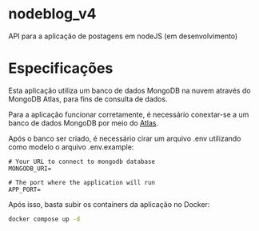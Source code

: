 # nodeblog_v4
API para a aplicação de postagens em nodeJS (em desenvolvimento)

# Especificações
Esta aplicação utiliza um banco de dados MongoDB na nuvem através do MongoDB Atlas, para fins de consulta de dados.

Para a aplicação funcionar corretamente, é necessário conextar-se a um banco de dados MongoDB por meio do [Atlas](https://www.mongodb.com/cloud/atlas/register).


Após o banco ser criado, é necessário cirar um arquivo .env utilizando como modelo o arquivo .env.example:

```dosini
# Your URL to connect to mongodb database
MONGODB_URI=

# The port where the application will run
APP_PORT=
```

Após isso, basta subir os containers da aplicação no Docker:

```sh
docker compose up -d
```
